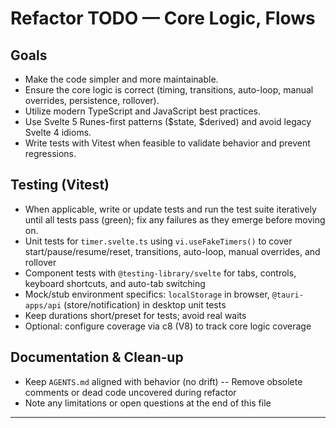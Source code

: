 # Refactor TODO — Core Logic, Flows

## Goals

- Make the code simpler and more maintainable.
- Ensure the core logic is correct (timing, transitions, auto-loop, manual overrides, persistence, rollover).
- Utilize modern TypeScript and JavaScript best practices.
- Use Svelte 5 Runes-first patterns ($state, $derived) and avoid legacy Svelte 4 idioms.
- Write tests with Vitest when feasible to validate behavior and prevent regressions.

## Testing (Vitest)

- When applicable, write or update tests and run the test suite iteratively until all tests pass (green); fix any failures as they emerge before moving on.
- Unit tests for `timer.svelte.ts` using `vi.useFakeTimers()` to cover start/pause/resume/reset, transitions, auto-loop, manual overrides, and rollover
- Component tests with `@testing-library/svelte` for tabs, controls, keyboard shortcuts, and auto-tab switching
- Mock/stub environment specifics: `localStorage` in browser, `@tauri-apps/api` (store/notification) in desktop unit tests
- Keep durations short/preset for tests; avoid real waits
- Optional: configure coverage via c8 (V8) to track core logic coverage

## Documentation & Clean‑up

- Keep `AGENTS.md` aligned with behavior (no drift)
      -- Remove obsolete comments or dead code uncovered during refactor
- Note any limitations or open questions at the end of this file

---
